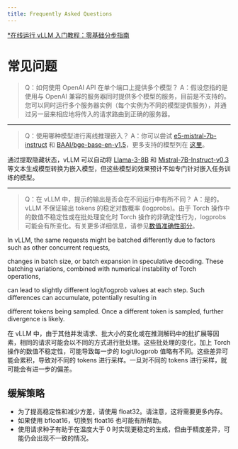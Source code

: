 ```yaml
---
title: Frequently Asked Questions
---
```


[\*在线运行 vLLM 入门教程：零基础分步指南](https://openbayes.com/console/public/tutorials/rXxb5fZFr29?utm_source=vLLM-CNdoc&utm_medium=vLLM-CNdoc-V1&utm_campaign=vLLM-CNdoc-V1-25ap)

# 常见问题

> Q：如何使用 OpenAI API 在单个端口上提供多个模型？
> A：假设您指的是使用与 OpenAI 兼容的服务器同时提供多个模型的服务，目前是不支持的。您可以同时运行多个服务器实例（每个实例为不同的模型提供服务），并通过另一层来相应地将传入的请求路由到正确的服务器。

---

> Q：使用哪种模型进行离线推理嵌入？
> A：你可以尝试 [e5-mistral-7b-instruct](https://huggingface.co/intfloat/e5-mistral-7b-instruct) 和 [BAAI/bge-base-en-v1.5](https://huggingface.co/BAAI/bge-base-en-v1.5)，更多支持的模型列在 [这里](#supported-models)。

通过提取隐藏状态，vLLM 可以自动将 [Llama-3-8](https://huggingface.co/meta-llama/Meta-Llama-3-8B)[B](https://huggingface.co/meta-llama/Meta-Llama-3-8B) 和 [Mistral-7B-Instruct-v0.3](https://huggingface.co/mistralai/Mistral-7B-Instruct-v0.3) 等文本生成模型转换为嵌入模型，但这些模型的效果预计不如专门针对嵌入任务训练的模型。

---

> Q：在 vLLM 中，提示的输出是否会在不同运行中有所不同？
> A：是的。vLLM 不保证输出 tokens 的稳定对数概率 (logprobs)。由于 Torch 操作中的数值不稳定性或在批处理变化时 Torch 操作的非确定性行为，logprobs 可能会有所变化。有关更多详细信息，请参见[数值准确性部分](https://pytorch.org/docs/stable/notes/numerical_accuracy.html#batched-computations-or-slice-computations)。

In vLLM, the same requests might be batched differently due to factors such as other concurrent requests,

changes in batch size, or batch expansion in speculative decoding. These batching variations, combined with numerical instability of Torch operations,

can lead to slightly different logit/logprob values at each step. Such differences can accumulate, potentially resulting in

different tokens being sampled. Once a different token is sampled, further divergence is likely.

在 vLLM 中，由于其他并发请求、批大小的变化或在推测解码中的批扩展等因素，相同的请求可能会以不同的方式进行批处理。这些批处理的变化，加上 Torch 操作的数值不稳定性，可能导致每一步的 logit/logprob 值略有不同。这些差异可能会累积，导致对不同的 tokens 进行采样。一旦对不同的 tokens 进行采样，就可能会有进一步的偏差。

## 缓解策略

- 为了提高稳定性和减少方差，请使用 float32。请注意，这将需要更多内存。
- 如果使用 bfloat16，切换到 float16 也可能有所帮助。
- 使用请求种子有助于在温度大于 0 时实现更稳定的生成，但由于精度差异，可能仍会出现不一致的情况。
